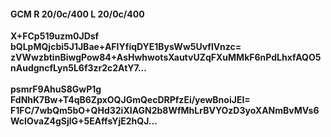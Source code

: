 #### GCM R 20/0c/400 L 20/0c/400
**X+FCp519uzm0JDsf**<br/>**bQLpMQjcbi5J1JBae+AFIYfiqDYE1BysWw5UvflVnzc=**<br/>**zVWwzbtinBiwgPow84+AsHwhwotsXautvUZqFXuMMkF6nPdLhxfAQO5nAudgncfLyn5L6f3zr2c2AtY7...**<br/><br/>
**psmrF9AhuS8GwP1g**<br/>**FdNhK7Bw+T4qB6ZpxOQJGmQecDRPfzEi/yewBnoiJEI=**<br/>**F1FC/7wbQm5bO+QHd32iXIAGN2b8WfMhLrBVYOzD3yoXANmBvMVs6WcIOvaZ4gSjlG+5EAffsYjE2hQJ...**
